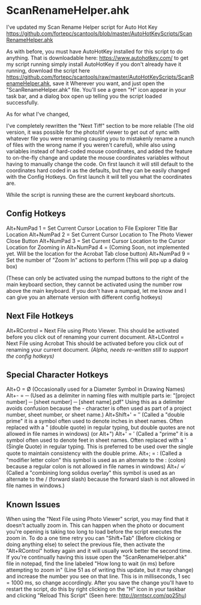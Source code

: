 # ScanRenameHelper.ahk
I've updated my Scan Rename Helper script for Auto Hot Key https://github.com/fortepc/scantools/blob/master/AutoHotKeyScripts/ScanRenameHelper.ahk 

As with before, you must have AutoHotKey installed for this script to do anything. That is downloadable here: https://www.autohotkey.com/ to get my script running simply install AutoHotKey if you don't already have it running, download the script here https://github.com/fortepc/scantools/raw/master/AutoHotKeyScripts/ScanRenameHelper.ahk, save it Wherever you want, and just open the "ScanRenameHelper.ahk" file. You'll see a green "H" icon appear in your task bar, and a dialog box open up telling you the script loaded successfully.

As for what I've changed, 

I've completely rewritten the "Next Tiff" section to be more reliable (The old version, it was possible for the photo/tif viewer to get out of sync with whatever file you were renaming causing you to mistakenly rename a nunch of files with the wrong name if you weren't careful), while also using variables instead of hard-coded mouse coordinates, and added the feature to on-the-fly change and update the mouse coordinates variables without having to manually change the code. On first launch it will still default to the coordinates hard coded in as the defaults, but they can be easily changed with the Config Hotkeys. On first launch it will tell you what the coordinates are.

While the script is running these are the current keyboard shortcuts.

## Config Hotkeys

Alt+NumPad 1 = Set Current Cursor Location to File Explorer Title Bar Location
Alt+NumPad 2 = Set Current Cursor Location to The Photo Viewer Close Button
Alt+NumPad 3 = Set Current Cursor Location to the Cursor Location for Zooming in
Alt+NumPad 4 = (Coming Soon, not implemented yet. Will be the location for the Acrobat Tab close button)
Alt+NumPad 9 = Set the number of "Zoom In" actions to perform (This will pop up a dialog box)

(These can only be activated using the numpad buttons to the right of the main keyboard section, they cannot be activated using the number row above the main keyboard. If you don't have a numpad, let me know and I can give you an alternate version with different config hotkeys)

## Next File Hotkeys

Alt+RControl = Next File using Photo Viewer. This should be activated before you click out of renaming your current document.
Alt+LControl = Next File using Acrobat This should be activated before you click out of renaming your current document. *(Alpha, needs re-written still to support the config hotkeys)*

## Special Character Hotkeys

Alt+O = Ø (Occasionally used for a Diameter Symbol in Drawing Names)
Alt+-  = ─ (Used as a delimiter in naming files with multiple parts ie: "[project number] ─ [sheet number] ─ [sheet name].pdf" Using this as a delimiter avoids confusion because the - character is often used as part of a project number, sheet number, or sheet name.)
Alt+Shift+' = ″ (Called a "double prime" it is a symbol often used to denote inches in sheet names. Often replaced with a " (double quote) in regular typing, but double quotes are not allowed in file names in windows)
(or Alt+")
Alt+' = ′ (Called a "prime" it is a symbol often used to denote feet in sheet names. Often replaced with a ' (Single Quote) in regular typing. This is preferred to be used over the single quote to maintain consistency with the double prime.
Alt+; = ꞉ (Called a "modifier letter colon" this symbol is used as an alternate to the : (colon) because a regular colon is not allowed in file names in windows)
Alt+/ =  ̸  (Called a "combining long solidus overlay" this symbol is used as an alternate to the / (forward slash) because the forward slash is not allowed in file names in windows.)

## Known Issues

When using the "Next File using Photo Viewer" script, you may find that it doesn't actually zoom in. This can happen when the photo or document you're opening is taking too long to load before the script executes the zoom in. To do a one time retry you can "Shift+Tab" (Before clicking or doing anything else) to select the previous file, then activate the "Alt+RControl" hotkey again and it will usually work better the second time. If you're continually having this issue open the "ScanRenameHelper.ahk" file in notepad, find the line labeled "How long to wait (in ms) before attempting to zoom in" (Line 51 as of writing this update, but it may change) and increase the number you see on that line. This is in milliseconds, 1 sec = 1000 ms, so change accordingly. After you save the change you'll have to restart the script, do this by right clicking on the "H" icon in your taskbar and clicking "Reload This Script" (Seen here: http://prntscr.com/qo25hu)
